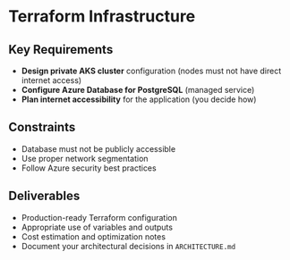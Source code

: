 # Terraform Infrastructure

## Key Requirements
- **Design private AKS cluster** configuration (nodes must not have direct internet access)
- **Configure Azure Database for PostgreSQL** (managed service)
- **Plan internet accessibility** for the application (you decide how)

## Constraints
- Database must not be publicly accessible
- Use proper network segmentation
- Follow Azure security best practices

## Deliverables
- Production-ready Terraform configuration
- Appropriate use of variables and outputs
- Cost estimation and optimization notes
- Document your architectural decisions in `ARCHITECTURE.md`
